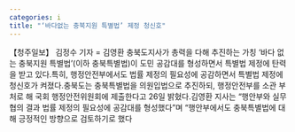 ```yaml
---
categories: i
title: "‘바다없는 충북지원 특별법’ 제정 청신호"
---
```

【청주일보】 김정수 기자 = 김영환 충북도지사가 총력을 다해 추진하는 가칭 ‘바다 없는 충북지원 특별법’(이하 충북특별법)이 도민 공감대를 형성하면서 특별법 제정에 탄력을 받고 있다.특히, 행정안전부에서도 법률 제정의 필요성에 공감하면서 특별법 제정에 청신호가 켜졌다.충북도는 충북특별법을 의원입법으로 추진하되, 행정안전부를 소관 부처로 해 국회 행정안전위원회에 제출한다고 26일 밝혔다.김영환 지사는 “행안부와 실무 협의 결과 법률 제정의 필요성에 공감대를 형성했다”며 “행안부에서도 충북특별법에 대해 긍정적인 방향으로 검토하기로 했다